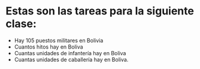 # Estas son las tareas para la siguiente clase:
- Hay 105 puestos militares en Bolivia
- Cuantos hitos hay en Boliva
- Cuantas unidades de infantería hay en Boliva
- Cuantas unidades de caballería hay en Boliva.
